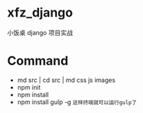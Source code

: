 # xfz_django
小饭桌 django 项目实战


# Command
- md src | cd src | md css js images
- npm init
- npm install
- npm install gulp -g `这样终端就可以运行gulp了`
